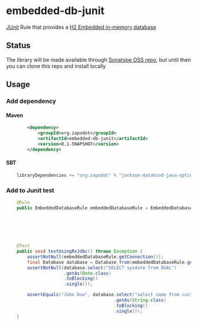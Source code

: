 embedded-db-junit
=================

[JUnit](http://junit.org/) Rule that provides a [H2 Embedded in-memory database](http://www.h2database.com/)

## Status
The library will be made available through [Sonatype OSS repo](https://oss.sonatype.org/), but until then you can clone this repo and install locally

## Usage

### Add dependency
#### Maven
```xml
        <dependency>
            <groupId>org.zapodot</groupId>
            <artifactId>embedded-db-junit</artifactId>
            <version>0.1-SNAPSHOT</version>
        </dependency>
```

#### SBT
```scala
    libraryDependencies += "org.zapodot" % "jackson-databind-java-optional" % "0.1-SNAPSHOT" changing()
```

### Add to Junit test
```java
    @Rule
    public EmbeddedDatabaseRule embeddedDatabaseRule = EmbeddedDatabaseRule
                                                                        .builder()
                                                                        .withMode("ORACLE")
                                                                        .withInitialSql("CREATE TABLE Customer(id INTEGER PRIMARY KEY, name VARCHAR(512)); "
                                                                                      + "INSERT INTO CUSTOMER(id, name) VALUES (1, 'John Doe')")
                                                                                      .build();

    @Test
    public void testUsingRxJdbc() throws Exception {
        assertNotNull(embeddedDatabaseRule.getConnection());
        final Database database = Database.from(embeddedDatabaseRule.getConnection());
        assertNotNull(database.select("SELECT sysdate from DUAL")
                      .getAs(Date.class)
                      .toBlocking()
                      .single());

        assertEquals("John Doe", database.select("select name from customer where id=1")
                                         .getAs(String.class)
                                         .toBlocking()
                                         .single());
    }
```
